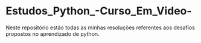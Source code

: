 # Estudos_Python_-Curso_Em_Video-
Neste repositório estão todas as minhas resoluções referentes aos desafios propostos no aprendizado de python.
